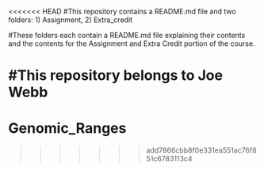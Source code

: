 <<<<<<< HEAD
#This repository contains a README.md file and two folders: 1) Assignment, 2) Extra_credit

#These folders each contain a README.md file explaining their contents and the contents for the Assignment and Extra Credit portion of the course.

#This repository belongs to Joe Webb
=======
# Genomic_Ranges
>>>>>>> add7866cbb8f0e331ea551ac76f851c6783113c4
